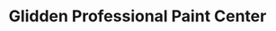---
title: "Glidden Professional Paint Center"
url: /portland/glidden-professional-paint-center/
shop: paint
---